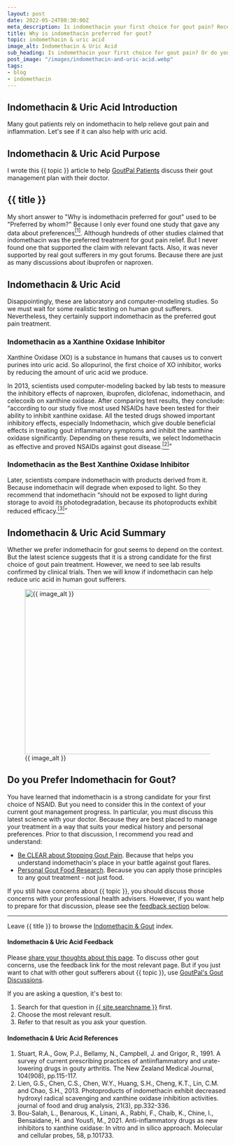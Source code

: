 ```yaml
---
layout: post
date: 2022-05-24T08:30:00Z
meta_description: Is indomethacin your first choice for gout pain? Recently, it's shown to lower uric acid. See why gout sufferers prefer indomethacin for gout.
title: Why is indomethacin preferred for gout?
topic: indomethacin & uric acid
image_alt: Indomethacin & Uric Acid
sub_heading: Is indomethacin your first choice for gout pain? Or do you also use it to lower uric acid?
post_image: "/images/indomethacin-and-uric-acid.webp"
tags:
- blog
- indomethacin
---
```

<h2 id="intro">Indomethacin & Uric Acid Introduction</h2>
Many gout patients rely on indomethacin to help relieve gout pain and inflammation. Let's see if it can also help with uric acid.

<h2 id="intent">Indomethacin & Uric Acid Purpose</h2>
I wrote this {{ topic }} article to help <a href="/9602/goutpal-plan-for-gout-patients/">GoutPal Patients</a> discuss their gout management plan with their doctor.

<h2 id="indomethacin">{{ title }}</h2>
My short answer to "Why is indomethacin preferred for gout" used to be "Preferred by whom?" Because I only ever found one study that gave any data about preferences<a href="#ref1"><sup>[1]</sup></a>. Although hundreds of other studies claimed that indomethacin was the preferred treatment for gout pain relief. But I never found one that supported the claim with relevant facts. Also, it was never supported by real gout sufferers in my gout forums. Because there are just as many discussions about ibuprofen or naproxen.

<h2 id="uric">Indomethacin & Uric Acid</h2>
Disappointingly, these are laboratory and computer-modeling studies. So we must wait for some realistic testing on human gout sufferers. Nevertheless, they certainly support indomethacin as the preferred gout pain treatment.
<h3 id="inhibit">Indomethacin as a Xanthine Oxidase Inhibitor</h3>
Xanthine Oxidase (XO) is a substance in humans that causes us to convert purines into uric acid. So allopurinol, the first choice of XO inhibitor, works by reducing the amount of uric acid we produce.

In 2013, scientists used computer-modeling backed by lab tests to measure the inhibitory effects of naproxen, ibuprofen, diclofenac, indomethacin, and celecoxib on xanthine oxidase. After comparing test results, they conclude:<br />
<q cite="https://doi.org/10.1016/j.jfda.2013.07.013">according to our study five most used NSAIDs have been tested for their ability to inhibit xanthine oxidase. All the tested drugs showed important inhibitory effects, especially Indomethacin, which give double beneficial effects in treating gout inflammatory symptoms and inhibit the xanthine oxidase significantly. Depending on these results, we select Indomethacin as effective and proved NSAIDs against gout disease.<a href="#ref2"><sup>[2]</sup></a></q>

<h3 id="best">Indomethacin as the Best Xanthine Oxidase Inhibitor</h3>
Later, scientists compare indomethacin with products derived from it. Because indomethacin will degrade when exposed to light. So they recommend that indomethacin <q cite="https://doi.org/10.1016/j.mcp.2021.101733">should not be exposed to light during storage to avoid its photodegradation, because its photoproducts exhibit reduced efficacy.<a href="#ref3"><sup>[3]</sup></a></q>

<h2 id="uric">Indomethacin & Uric Acid Summary</h2>
Whether we prefer indomethacin for gout seems to depend on the context. But the latest science suggests that it is a strong candidate for the first choice of gout pain treatment. However, we need to see lab results confirmed by clinical trials. Then we will know if indomethacin can help reduce uric acid in human gout sufferers.
<figure id="image" class="inner">
<img src="{{ post_image }}" alt="{{ image_alt }}"  width="610" height="377">
  <figcaption>{{ image_alt }}</figcaption>
</figure>
<h2 id="next">Do you Prefer Indomethacin for Gout?</h2>
You have learned that indomethacin is a strong candidate for your first choice of NSAID. But you need to consider this in the context of your current gout management progress. In particular, you must discuss this latest science with your doctor. Because they are best placed to manage your treatment in a way that suits your medical history and personal preferences. Prior to that discussion, I recommend you read and understand:<ul>
<li><a href="/blog/stop-gout-pain/">Be CLEAR about Stopping Gout Pain</a>. Because that helps you understand indomethacin's place in your battle against gout flares.</li>
<li><a href="/blog/personal-gout-food-research/">Personal Gout Food Research</a>. Because you can apply those principles to any gout treatment - not just food.</li>
</ul>
If you still have concerns about {{ topic }}, you should discuss those concerns with your professional health advisers. However, if you want help to prepare for that discussion, please see the <a href="#feedback">feedback section</a> below.
<hr />
Leave {{ title }} to browse the <a href="/indomethacin-gout/">Indomethacin & Gout</a> index.
<h4 id="feedback">Indomethacin & Uric Acid Feedback</h4>

Please <a href="{{ site.social_links.github }}issues/47">share your thoughts about this page</a>. To discuss other gout concerns, use the feedback link for the most relevant page. But if you just want to chat with other gout sufferers about {{ topic }}, use <a href="{{ site.social_links.github }}discussions">GoutPal's Gout Discussions</a>.

If you are asking a question, it's best to:<ol>
<li>Search for that question in <a href="{{ site.searchurl }}">{{ site.searchname }}</a> first.</li>
<li>Choose the most relevant result.</li>
<li>Refer to that result as you ask your question.</li>
</ol>

<h4 id="refs">Indomethacin & Uric Acid References</h4>
<ol>
	<li id="ref1">Stuart, R.A., Gow, P.J., Bellamy, N., Campbell, J. and Grigor, R., 1991. A survey of current prescribing practices of antiinflammatory and urate-lowering drugs in gouty arthritis. The New Zealand Medical Journal, 104(908), pp.115-117.</li>
	<li id="ref2">Lien, G.S., Chen, C.S., Chen, W.Y., Huang, S.H., Cheng, K.T., Lin, C.M. and Chao, S.H., 2013. Photoproducts of indomethacin exhibit decreased hydroxyl radical scavenging and xanthine oxidase inhibition activities. journal of food and drug analysis, 21(3), pp.332-336.</li>
	<li id="ref3">Bou-Salah, L., Benarous, K., Linani, A., Rabhi, F., Chaib, K., Chine, I., Bensaidane, H. and Yousfi, M., 2021. Anti-inflammatory drugs as new inhibitors to xanthine oxidase: In vitro and in silico approach. Molecular and cellular probes, 58, p.101733.</li>
</ol>
